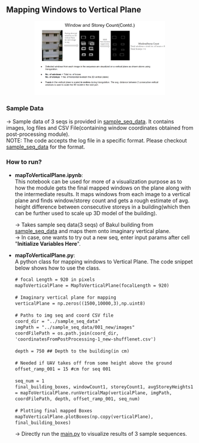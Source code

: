 ## Mapping Windows to Vertical Plane
<p align="center"><img src="windows_mapped_on_plane.png" width="70%" height="40%"/></p>

### Sample Data
-> Sample data of 3 seqs is provided in [sample_seq_data](../sample_seq_data). It contains images, log files and CSV File(containing window coordinates obtained from post-processing module).\
NOTE: The code accepts the log file in a specific format. Please checkout [sample_seq_data](../sample_seq_data) for the format.

### How to run?

* **mapToVerticalPlane.ipynb**: \
This notebook can be used for more of a visualization purpose as to how the module gets the final mapped windows on the plane along with the intermediate results. It maps windows from each image to a vertical plane and finds window/storey count and gets a rough estimate of avg. height difference between consecutive storeys in a building(which then can be further used to scale up 3D model of the building).

    -> Takes sample seq data(3 seqs) of Bakul building from [sample_seq_data](../sample_seq_data) and maps them onto imaginary vertical plane. \
    -> In case, one wants to try out a new seq, enter input params after cell "**Initialize Variables Here**".

* **mapToVerticalPlane.py**: \
A python class for mapping windows to Vertical Plane. The code snippet below shows how to use the class.


    ```
    # focal Length = 920 in pixels
    mapToVerticalPlane = MapToVerticalPlane(focalLength = 920)

    # Imaginary vertical plane for mapping     
    verticalPlane = np.zeros((1500,10000,3),np.uint8)

    # Paths to img seq and coord CSV file
    coord_dir = "../sample_seq_data"
    imgPath = "../sample_seq_data/001_new/images"
    coordFilePath = os.path.join(coord_dir, 'coordinatesFromPostProcessing-1_new-shufflenet.csv')

    depth = 750 ## Depth to the building(in cm)

    # Needed if UAV takes off from some height above the ground
    offset_ramp_001 = 15 #cm for seq 001

    seq_num = 1
    final_building_boxes, windowCount1, storeyCount1, avgStoreyHeights1 = mapToVerticalPlane.runVerticalMap(verticalPlane, imgPath, coordFilePath, depth, offset_ramp_001, seq_num)

    # Plotting final mapped Boxes
    mapToVerticalPlane.plotBoxes(np.copy(verticalPlane), final_building_boxes)

    ```

    -> Directly run the [main.py](./main.py) to visualize results of 3 sample sequences.